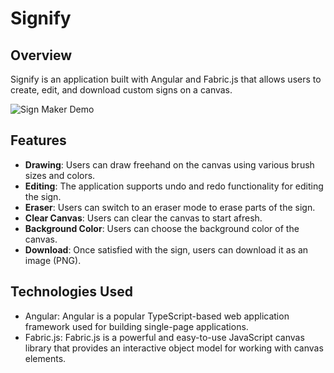 # Signify

## Overview
Signify is an application built with Angular and Fabric.js that allows users to create, edit, and download custom signs on a canvas.

![Sign Maker Demo](demo.gif)

## Features

- **Drawing**: Users can draw freehand on the canvas using various brush sizes and colors.
- **Editing**: The application supports undo and redo functionality for editing the sign.
- **Eraser**: Users can switch to an eraser mode to erase parts of the sign.
- **Clear Canvas**: Users can clear the canvas to start afresh.
- **Background Color**: Users can choose the background color of the canvas.
- **Download**: Once satisfied with the sign, users can download it as an image (PNG).

## Technologies Used

- Angular: Angular is a popular TypeScript-based web application framework used for building single-page applications.
- Fabric.js: Fabric.js is a powerful and easy-to-use JavaScript canvas library that provides an interactive object model for working with canvas elements.





